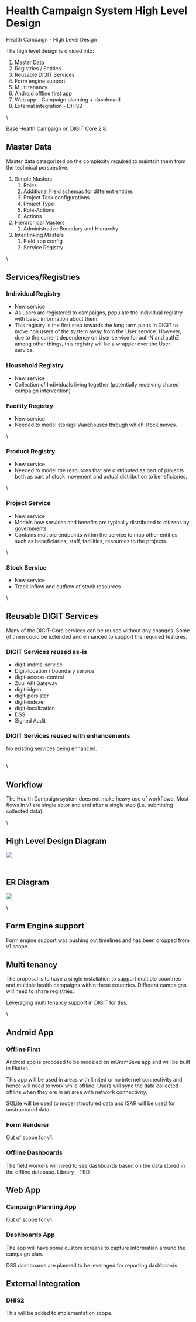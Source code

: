 # Health Campaign System High Level Design

Health Campaign - High Level Design

The high level design is divided into:

1. Master Data
2. Registries / Entities
3. Reusable DIGIT Services
4. Form engine support
5. Multi tenancy
6. Android offline first app
7. Web app - Campaign planning + dashboard
8. External integration - DHIS2

\


Base Health Campaign on DIGIT Core 2.8.

## Master Data

Master data categorized on the complexity required to maintain them from the technical perspective.&#x20;



1. Simple Masters
   1. Roles
   2. Additional Field schemas for different entities
   3. Project Task configurations
   4. Project Type
   5. Role-Actions
   6. Actions
2. Hierarchical Masters
   1. Administrative Boundary and Hierarchy
3. Inter linking Masters
   1. Field app config
   2. Service Registry

\


## Services/Registries

### Individual Registry

* New service
* As users are registered to campaigns, populate the individual registry with basic information about them.
* This registry is the first step towards the long term plans in DIGIT to move non users of the system away from the User service. However, due to the current dependency on User service for authN and authZ among other things, this registry will be a wrapper over the User service.

### Household Registry

* New service
* Collection of Individuals living together (potentially receiving shared campaign intervention)

### Facility Registry

* New service
* Needed to model storage Warehouses through which stock moves.

\


### Product Registry

* New service
* Needed to model the resources that are distributed as part of projects both as part of stock movement and actual distribution to beneficiaries.

\


### Project Service

* New service
* Models how services and benefits are typically distributed to citizens by governments
* Contains multiple endpoints within the service to map other entities such as beneficiaries, staff, facilities, resources to the projects.

\


### Stock Service

* New service
* Track inflow and outflow of stock resources

\


## Reusable DIGIT Services

Many of the DIGIT-Core services can be reused without any changes. Some of them could be extended and enhanced to support the required features.&#x20;

### DIGIT Services reused as-is

* digit-mdms-service
* Digit-location / boundary service
* digit-access-control
* Zuul API Gateway
* digit-idgen&#x20;
* digit-persister
* digit-indexer
* digit-localization
* DSS
* Signed Audit

### DIGIT Services reused with enhancements&#x20;

No existing services being enhanced.

\
\


## Workflow

The Health Campaign system does not make heavy use of workflows. Most flows in v1 are single actor and end after a single step (i.e. submitting collected data).

\


## High Level Design Diagram

![](https://lh6.googleusercontent.com/Gnv9XNSQA1UoCQ59jh2CaPAulwd6q0eXClhR3YsLr211Tn4mYJ1PvoUlNi\_d86GgWGj9SNcRgBqM-aU5UzCfcSXaGD289IxKR3oZtKq2gpx-dThnOos3r\_ngIof9cHXYPO51IWxUpRgZ-R3M62Of3gDrT\_0gph0XxPfqLANCE\_k\_y7dpfVj7B1HJ7Zd1JA)

\
**ER Diagram**
--------------

![](https://lh4.googleusercontent.com/Ac3FtywEjTuUL35VLbvbOAIrdq1J7PfwOj4-QWvjMs78kdPdTMk791UqHUahQIyR3dZH40YPlMAKvIptBW835ACKWPFfJ4iFQX8DVj\_k6R72MyzlHWF7PNpmTC8PVLbPKRtiLp4OhhMBeeknsGZesjtbFAfM8Ueb2AHR1smw6dpoa1T37UZjOeIeBpc-Tw)

\


## Form Engine support

Form engine support was pushing out timelines and has been dropped from v1 scope.

## Multi tenancy

The proposal is to have a single installation to support multiple countries and multiple health campaigns within these countries. Different campaigns will need to share registries.

Leveraging multi tenancy support in DIGIT for this.

\


## Android App

### Offline First

Android app is proposed to be modeled on mGramSeva app and will be built in Flutter.

This app will be used in areas with limited or no internet connectivity and hence will need to work while offline. Users will sync the data collected offline when they are in an area with network connectivity.

SQLite will be used to model structured data and ISAR will be used for unstructured data.

### Form Renderer

Out of scope for v1.

### Offline Dashboards

The field workers will need to see dashboards based on the data stored in the offline database. Library - TBD&#x20;

## Web App

### Campaign Planning App

Out of scope for v1.

### Dashboards App

The app will have some custom screens to capture information around the campaign plan.

DSS dashboards are planned to be leveraged for reporting dashboards.&#x20;

## External Integration

### DHIS2

This will be added to implementation scope.

